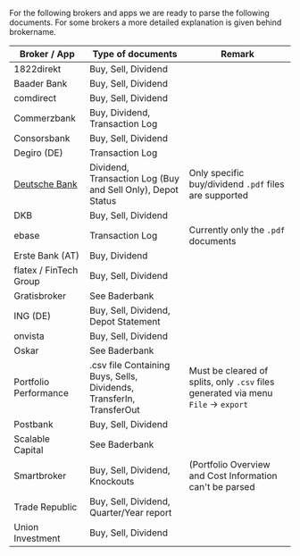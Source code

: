For the following brokers and apps we are ready to parse the following documents. For some brokers
a more detailed explanation is given behind brokername.

| Broker / App                                           | Type of documents                                                    | Remark                                                                             |
| ------------------------------------------------------ | -------------------------------------------------------------------- | ---------------------------------------------------------------------------------- |
| 1822direkt                                             | Buy, Sell, Dividend                                                  |                                                                                    |
| Baader Bank                                            | Buy, Sell, Dividend                                                  |                                                                                    |
| comdirect                                              | Buy, Sell, Dividend                                                  |                                                                                    |
| Commerzbank                                            | Buy, Dividend, Transaction Log                                       |                                                                                    |
| Consorsbank                                            | Buy, Sell, Dividend                                                  |                                                                                    |
| Degiro (DE)                                            | Transaction Log                                                      |                                                                                    |
| [Deutsche Bank](docs/supportedBrokers/deutschebank.md) | Dividend, Transaction Log (Buy and Sell Only), Depot Status          | Only specific buy/dividend `.pdf` files are supported                              |
| DKB                                                    | Buy, Sell, Dividend                                                  |                                                                                    |
| ebase                                                  | Transaction Log                                                      | Currently only the `.pdf` documents                                                |
| Erste Bank (AT)                                        | Buy, Dividend                                                        |                                                                                    |
| flatex / FinTech Group                                 | Buy, Sell, Dividend                                                  |                                                                                    |
| Gratisbroker                                           | See Baderbank                                                        |                                                                                    |
| ING (DE)                                               | Buy, Sell, Dividend, Depot Statement                                 |                                                                                    |
| onvista                                                | Buy, Sell, Dividend                                                  |                                                                                    |
| Oskar                                                  | See Baderbank                                                        |                                                                                    |
| Portfolio Performance                                  | .csv file Containing Buys, Sells, Dividends, TransferIn, TransferOut | Must be cleared of splits, only `.csv` files generated via menu `File` -> `export` |
| Postbank                                               | Buy, Sell, Dividend                                                  |                                                                                    |
| Scalable Capital                                       | See Baderbank                                                        |                                                                                    |
| Smartbroker                                            | Buy, Sell, Dividend, Knockouts                                       | (Portfolio Overview and Cost Information can't be parsed                           |
| Trade Republic                                         | Buy, Sell, Dividend, Quarter/Year report                             |                                                                                    |
| Union Investment                                       | Buy, Sell, Dividend                                                  |                                                                                    |
